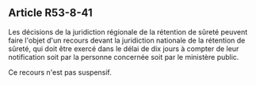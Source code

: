 Article R53-8-41
----
Les décisions de la juridiction régionale de la rétention de sûreté peuvent
faire l'objet d'un recours devant la juridiction nationale de la rétention de
sûreté, qui doit être exercé dans le délai de dix jours à compter de leur
notification soit par la personne concernée soit par le ministère public.

Ce recours n'est pas suspensif.

